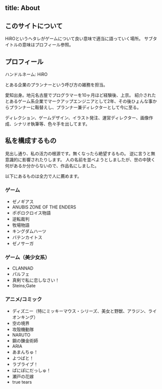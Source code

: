 title: About
---
## このサイトについて

HiROというヘタレがゲームについて良い意味で適当に語っていく場所。
サブタイトルの意味はプロフィール参照。

## プロフィール

ハンドルネーム: HiRO

とある企業のプランナーという呼び方の雑務を担当。

愛知出身。地元名古屋でプログラマーを10ヶ月ほど経験後、上京。
紹介されたとあるゲーム系企業でマークアップエンジニアとして2年、その後ひょんな事からプランナーに鞍替えし、プランナー兼ディレクターとして今に至る。

ディレクション、ゲームデザイン、イラスト発注、運営ディレクター、画像作成、シナリオ執筆等、色々手を出してます。

## 私を構成するもの

見出し通り、私の活力の根源です。無くなったら絶望するもの。
逆に言うと無意識的に影響されたりします。
人の名前を並べようとしましたが、世の中狭く何があるか分からないので、作品名にしました。

以下にあるものは全力で人に薦めます。

### ゲーム

* ゼノギアス
* ANUBIS ZONE OF THE ENDERS
* ポポロクロイス物語
* 逆転裁判
* 牧場物語
* キングダムハーツ
* バテンカイトス
* ゼノサーガ

### ゲーム（美少女系）

* CLANNAD
* パルフェ
* 真剣で私に恋しなさい！
* Steins;Gate

### アニメ/コミック

* ディズニー（特にミッキーマウス・シリーズ、美女と野獣、アラジン、ライオンキング）
* 空の境界
* 攻殻機動隊
* NARUTO
* 鋼の錬金術師
* ARIA
* あまんちゅ！
* よつばと！
* ラブライブ！
* ぱにぽにだっしゅ！
* 瀬戸の花嫁
* true tears